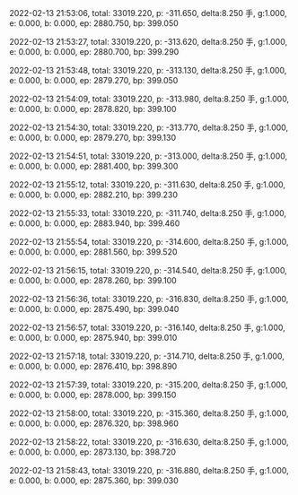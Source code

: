 2022-02-13 21:53:06, total: 33019.220, p: -311.650, delta:8.250 手, g:1.000, e: 0.000, b: 0.000, ep: 2880.750, bp: 399.050

2022-02-13 21:53:27, total: 33019.220, p: -313.620, delta:8.250 手, g:1.000, e: 0.000, b: 0.000, ep: 2880.700, bp: 399.290

2022-02-13 21:53:48, total: 33019.220, p: -313.130, delta:8.250 手, g:1.000, e: 0.000, b: 0.000, ep: 2879.270, bp: 399.050

2022-02-13 21:54:09, total: 33019.220, p: -313.980, delta:8.250 手, g:1.000, e: 0.000, b: 0.000, ep: 2878.820, bp: 399.100

2022-02-13 21:54:30, total: 33019.220, p: -313.770, delta:8.250 手, g:1.000, e: 0.000, b: 0.000, ep: 2879.270, bp: 399.130

2022-02-13 21:54:51, total: 33019.220, p: -313.000, delta:8.250 手, g:1.000, e: 0.000, b: 0.000, ep: 2881.400, bp: 399.300

2022-02-13 21:55:12, total: 33019.220, p: -311.630, delta:8.250 手, g:1.000, e: 0.000, b: 0.000, ep: 2882.210, bp: 399.230

2022-02-13 21:55:33, total: 33019.220, p: -311.740, delta:8.250 手, g:1.000, e: 0.000, b: 0.000, ep: 2883.940, bp: 399.460

2022-02-13 21:55:54, total: 33019.220, p: -314.600, delta:8.250 手, g:1.000, e: 0.000, b: 0.000, ep: 2881.560, bp: 399.520

2022-02-13 21:56:15, total: 33019.220, p: -314.540, delta:8.250 手, g:1.000, e: 0.000, b: 0.000, ep: 2878.260, bp: 399.100

2022-02-13 21:56:36, total: 33019.220, p: -316.830, delta:8.250 手, g:1.000, e: 0.000, b: 0.000, ep: 2875.490, bp: 399.040

2022-02-13 21:56:57, total: 33019.220, p: -316.140, delta:8.250 手, g:1.000, e: 0.000, b: 0.000, ep: 2875.940, bp: 399.010

2022-02-13 21:57:18, total: 33019.220, p: -314.710, delta:8.250 手, g:1.000, e: 0.000, b: 0.000, ep: 2876.410, bp: 398.890

2022-02-13 21:57:39, total: 33019.220, p: -315.200, delta:8.250 手, g:1.000, e: 0.000, b: 0.000, ep: 2878.000, bp: 399.150

2022-02-13 21:58:00, total: 33019.220, p: -315.360, delta:8.250 手, g:1.000, e: 0.000, b: 0.000, ep: 2876.320, bp: 398.960

2022-02-13 21:58:22, total: 33019.220, p: -316.630, delta:8.250 手, g:1.000, e: 0.000, b: 0.000, ep: 2873.130, bp: 398.720

2022-02-13 21:58:43, total: 33019.220, p: -316.880, delta:8.250 手, g:1.000, e: 0.000, b: 0.000, ep: 2875.360, bp: 399.030